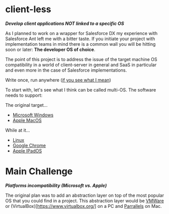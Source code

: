 # client-less
***Develop client applications NOT linked to a specific OS***

As I planned to work on a wrapper for Salesforce DX my experience with Salesforce Ant left me with a bitter taste. If you initiate your project with implementation teams in mind there is a common wall you will be hitting soon or later: **The developer OS of choice**.

The point of this project is to address the issue of the target machine OS compatibility in a world of client-server in general and SaaS in particular and even more in the case of Salesforce implementations.

Write once, run anywhere ([if you see what I mean](https://en.wikipedia.org/wiki/Write_once,_run_anywhere))

To start with, let's see what I think can be called multi-OS. The software needs to support:

The original target...
* [Microsoft Windows](https://www.microsoft.com/en-gb/windows)
* [Apple MacOS](https://www.apple.com/uk/macos)

While at it...
* [Linux](https://en.wikipedia.org/wiki/Linux)
* [Google Chrome](https://chromeos.google/)
* [Apple IPadOS](https://www.apple.com/uk/ipados)

# Main Challenge
***Platforms incompatibility (Microsoft vs. Apple)***

The original plan was to add an abstraction layer on top of the most popular OS that you could find in a project. This abstraction layer would be [VMWare](https://www.vmware.com/) or (VirtualBox)[https://www.virtualbox.org/] on a PC and [Parrallels](https://www.parallels.com/) on Mac.
